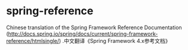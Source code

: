 # spring-reference
Chinese translation of the Spring Framework Reference Documentation (http://docs.spring.io/spring/docs/current/spring-framework-reference/htmlsingle/) .中文翻译《Spring Framework 4.x参考文档》
